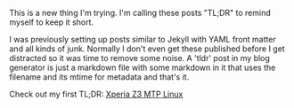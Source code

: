This is a new thing I'm trying. I'm calling these posts "TL;DR" to remind
myself to keep it short.

I was previously setting up posts similar to Jekyll with YAML front matter
and all kinds of junk. Normally I don't even get these published before I
get distracted so it was time to remove some noise. A 'tldr' post in my
blog generator is just a markdown file with some markdown in it that uses
the filename and its mtime for metadata and that's it.

Check out my first TL;DR: [Xperia Z3 MTP Linux](/tldr/xperia-z3-mtp-linux.html)
